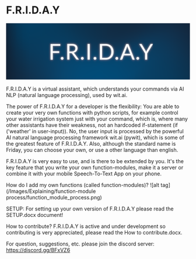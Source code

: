 # F.R.I.D.A.Y

![alt tag](/Images/Logo.png) 

F.R.I.D.A.Y is a virtual assistant, which understands your commands via AI NLP (natural language processing), used by wit.ai.

The power of F.R.I.D.A.Y for a developer is the flexibility: You are able to create your very own functions with python scripts, for example control your water irrigation system just with your command, which is, where many other assistants have their weakness, not an hardcoded if-statement (if ('weather' in user-input)). No, the user input is processed by the powerful AI natural language processing framework wit.ai (pywit), which is some of the greatest feature of F.R.I.D.A.Y. Also, although the standard name is Friday, you can choose your own, or use a other language than english.

F.R.I.D.A.Y is very easy to use, and is there to be extended by you. It's the key feature that you write your own function-modules, make it a server or combine it with your mobile Speech-To-Text App on your phone.

How do I add my own functions (called function-modules)?
![alt tag](/Images/Explaining/function-module process/function_module_process.png) 

SETUP:
For setting up your own version of F.R.I.D.A.Y please read the SETUP.docx document!

How to contribute?
F.R.I.D.A.Y is active and under development so contributing is very appreciated, please read the How to contribute.docx.

For question, suggestions, etc. please join the discord server: https://discord.gg/BFxVZ6
